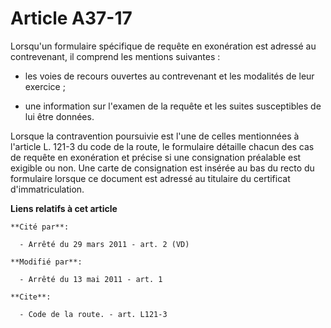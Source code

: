 # Article A37-17

Lorsqu'un formulaire spécifique de requête en exonération est adressé au contrevenant, il comprend les mentions suivantes :

- les voies de recours ouvertes au contrevenant et les modalités de leur exercice ;

- une information sur l'examen de la requête et les suites susceptibles de lui être données. 

Lorsque la contravention poursuivie est l'une de celles mentionnées à l'article L. 121-3 du code de la route, le formulaire
détaille chacun des cas de requête en exonération et précise si une consignation préalable est exigible ou non. Une carte de
consignation est insérée au bas du recto du formulaire lorsque ce document est adressé au titulaire du certificat
d'immatriculation.

**Liens relatifs à cet article**

	**Cité par**:

	  - Arrêté du 29 mars 2011 - art. 2 (VD)

	**Modifié par**:

	  - Arrêté du 13 mai 2011 - art. 1

	**Cite**:

	  - Code de la route. - art. L121-3
